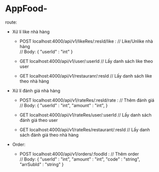 # AppFood-
route:
  - Xử lí like nhà hàng
    + POST localhost:4000/api/v1/likeRes/:resId/like    :  // Like/Unlike nhà hàng             
       // Body: { 
        "userId" : "int" 
      }                 
                
    + GET localhost:4000/api/v1/user/:userId              // Lấy danh sách like theo user
    + GET localhost:4000/api/v1/restauranr/:resId         // Lấy danh sách like theo nhà hàng
    
  - Xử lí đánh giá nhà hàng
    + POST localhost:4000/api/v1/rateRes/:resId/rate   :   // Thêm đánh giá              
        // Body: { 
        "userId" : "int",
        "amount" : "int",
        }
       
    + GET localhost:4000/api/v1/rateRes/user/:userId        // Lấy danh sách đánh giá theo user
    + GET localhost:4000/api/v1/rateRes/restaurant/:resId   // Lấy danh sách đánh giá theo nhà hàng
  
  - Order:
    + POST localhost:4000/api/v1/orders/:foodId             : // Thêm order               
        // Body: { 
        "userId" : "int",
        "amount" : "int",
        "code" : "string",
        "arrSubId" : "string"
      }
       
